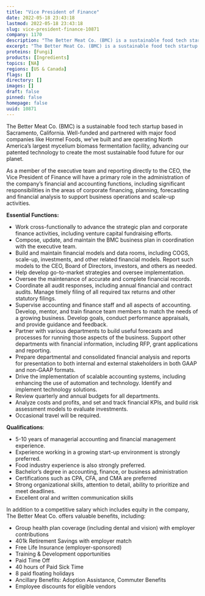 ```yaml
---
title: "Vice President of Finance"
date: 2022-05-18 23:43:18
lastmod: 2022-05-18 23:43:18
slug: vice-president-finance-10871
company: 1170
description: "The Better Meat Co. (BMC) is a sustainable food tech startup based in Sacramento, California. Well-funded and partnered with major food companies like Hormel Foods, we’ve built and are operating North America’s largest mycelium biomass fermentation facility, advancing our patented technology to create the most sustainable food future for our planet."
excerpt: "The Better Meat Co. (BMC) is a sustainable food tech startup based in Sacramento, California. Well-funded and partnered with major food companies like Hormel Foods, we’ve built and are operating North America’s largest mycelium biomass fermentation facility, advancing our patented technology to create the most sustainable food future for our planet."
proteins: [Fungi]
products: [Ingredients]
topics: [NA]
regions: [US & Canada]
flags: []
directory: []
images: []
draft: false
pinned: false
homepage: false
uuid: 10871
---
```

<p>The Better Meat Co. (BMC) is a sustainable food tech startup based in Sacramento, California. Well-funded and partnered with major food companies like Hormel Foods, we’ve built and are operating North America’s largest mycelium biomass fermentation facility, advancing our patented technology to create the most sustainable food future for our planet.</p>
<p>As a member of the executive team and reporting directly to the CEO, the Vice President of Finance will have a primary role in the administration of the company’s financial and accounting functions, including significant responsibilities in the areas of corporate financing, planning, forecasting and financial analysis to support business operations and scale-up activities.</p>
<p><strong>Essential Functions:</strong></p>
<ul>
<li>Work cross-functionally to advance the strategic plan and corporate finance activities, including venture capital fundraising efforts.</li>
<li>Compose, update, and maintain the BMC business plan in coordination with the executive team.</li>
<li>Build and maintain financial models and data rooms, including COGS, scale-up, investments, and other related financial models. Report such models to the CEO, Board of Directors, investors, and others as needed.</li>
<li>Help develop go-to-market strategies and oversee implementation.</li>
<li>Oversee the maintenance of accurate and complete financial records.</li>
<li>Coordinate all audit responses, including annual financial and contract audits. Manage timely filing of all required tax returns and other statutory filings.</li>
<li>Supervise accounting and finance staff and all aspects of accounting. Develop, mentor, and train finance team members to match the needs of a growing business. Develop goals, conduct performance appraisals, and provide guidance and feedback.</li>
<li>Partner with various departments to build useful forecasts and processes for running those aspects of the business. Support other departments with financial information, including RFP, grant applications and reporting.</li>
<li>Prepare departmental and consolidated financial analysis and reports for presentation to both internal and external stakeholders in both GAAP and non-GAAP formats.</li>
<li>Drive the implementation of scalable accounting systems, including enhancing the use of automation and technology. Identify and implement technology solutions.</li>
<li>Review quarterly and annual budgets for all departments.</li>
<li>Analyze costs and profits, and set and track financial KPIs, and build risk assessment models to evaluate investments.</li>
<li>Occasional travel will be required.</li>
</ul>
<p><strong>Qualifications</strong>:</p>
<ul>
<li>5-10 years of managerial accounting and financial management experience.</li>
<li>Experience working in a growing start-up environment is strongly preferred.</li>
<li>Food industry experience is also strongly preferred.</li>
<li>Bachelor’s degree in accounting, finance, or business administration</li>
<li>Certifications such as CPA, CFA, and CMA are preferred</li>
<li>Strong organizational skills, attention to detail, ability to prioritize and meet deadlines.</li>
<li>Excellent oral and written communication skills</li>
</ul>
<p>In addition to a competitive salary which includes equity in the company, The Better Meat Co. offers valuable benefits, including:</p>
<ul>
<li>Group health plan coverage (including dental and vision) with employer contributions</li>
<li>401k Retirement Savings with employer match</li>
<li>Free Life Insurance (employer-sponsored)</li>
<li>Training & Development opportunities</li>
<li>Paid Time Off</li>
<li>40 hours of Paid Sick Time</li>
<li>8 paid floating holidays</li>
<li>Ancillary Benefits: Adoption Assistance, Commuter Benefits</li>
<li>Employee discounts for eligible vendors</li>
</ul>
